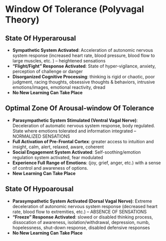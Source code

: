 # Window Of Tolerance (Polyvagal Theory)

## State Of Hyperarousal

* **Sympathetic System Activated**: Acceleration of autonomic nervous system response (increased heart rate, blood pressure, blood flow to large muscles, etc. ) – heightened sensations
* **“Flight/Fight” Response Activated**: State of hyper-vigilance, anxiety, perception of challenge or danger
* **Disorganized Cognitive Processing**: thinking is rigid or chaotic, poor judgment, racing thoughts, obsessive thoughts & behaviors, intrusive emotions/images, emotional reactivity, dread
* **No New Learning Can Take Place**

## Optimal Zone Of Arousal-window Of Tolerance

* **Parasympathetic System Stimulated (Ventral Vagal Nerve)**: Deceleration of automatic nervous system response, body regulated. State where emotions tolerated and information integrated – NORMALIZED SENSATIONS
* **Full Activation of Pre-Frontal Cortex**: greater access to intuition and insight, calm, alert, relaxed, aware, coherent
* **Social Engagement System Activated**: Self-soothing/emotion regulation system activated, fear modulated
* **Experience Full Range of Emotions**: (joy, grief, anger, etc.) with a sense of control and awareness of options.
* **New Learning Can Take Place**

## State Of Hypoarousal

* **Parasympathetic System Activated (Dorsal Vagal Nerve)**: Extreme deceleration of autonomic nervous system response (decreased heart rate, blood flow to extremities, etc.) – ABSENCE OF SENSATIONS
* **“Freeze” Response Activated**: slowed or disabled thinking process, dissocation of awareness, isolation/withdrawal, depression, numb, hopelessness, shut-down response, disabled defensive responses
* **No New Learning Can Take Place**
